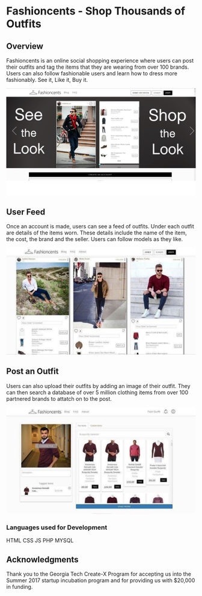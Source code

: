 # Fashioncents - Shop Thousands of Outfits

## Overview

Fashioncents is an online social shopping experience where users can post their outfits and tag the items that they are wearing from over 100 brands. Users can also follow fashionable users and learn how to dress more fashionably. See it, Like it, Buy it.

![Overview](img/readme/overview.PNG)


## User Feed

Once an account is made, users can see a feed of outfits. Under each outfit are details of the items worn. These details include the name of the item, the cost, the brand and the seller. Users can follow models as they like.

![Overview](img/readme/main.PNG)


## Post an Outfit

Users can also upload their outfits by adding an image of their outfit. They can then search a database of over 5 million clothing items from over 100 partnered brands to attatch on to the post.

![Overview](img/readme/upload.PNG)


### Languages used for Development
HTML
CSS
JS
PHP
MYSQL


## Acknowledgments

Thank you to the Georgia Tech Create-X Program for accepting us into the Summer 2017 startup incubation program and for providing us with $20,000 in funding.



